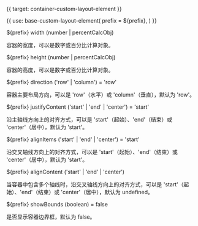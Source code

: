 {{ target: container-custom-layout-element }}

{{ use: base-custom-layout-element(
    prefix = ${prefix},
) }}

${prefix} width (number | percentCalcObj)

容器的宽度，可以是数字或百分比计算对象。

${prefix} height (number | percentCalcObj)

容器的高度，可以是数字或百分比计算对象。

${prefix} direction ('row' | 'column') = 'row'

容器主要布局方向，可以是 'row'（水平）或 'column'（垂直），默认为 'row'。

${prefix} justifyContent ('start' | 'end' | 'center') = 'start'

沿主轴线方向上的对齐方式，可以是 'start'（起始）、'end'（结束）或 'center'（居中），默认为 'start'。

${prefix} alignItems ('start' | 'end' | 'center') = 'start'

沿交叉轴线方向上的对齐方式，可以是 'start'（起始）、'end'（结束）或 'center'（居中），默认为 'start'。

${prefix} alignContent ('start' | 'end' | 'center')

当容器中包含多个轴线时，沿交叉轴线方向上的对齐方式，可以是 'start'（起始）、'end'（结束）或 'center'（居中），默认为 undefined。

${prefix} showBounds (boolean) = false

是否显示容器边界框，默认为 false。